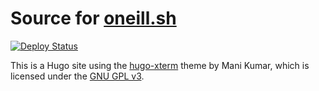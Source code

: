 # Source for [oneill.sh](https://oneill.sh)

[![Deploy Status](https://github.com/bmoneill/www/actions/workflows/deploy.yml/badge.svg?branch=master)](https://github.com/bmoneill/www/actions/workflows/deploy.yml)

This is a Hugo site using the [hugo-xterm](https://github.com/manid2/hugo-xterm)
theme by Mani Kumar, which is licensed under the [GNU GPL v3](LICENSE).

